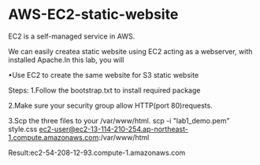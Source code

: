 # AWS-EC2-static-website

EC2 is a self-managed service in AWS.

We can easily createa static website using EC2 acting as a webserver, with installed Apache.In this lab, you will 

•Use EC2 to create the same website for S3 static website

Steps:
1.Follow the bootstrap.txt to install required package

2.Make sure your security group allow HTTP(port 80)requests.
             
 3.Scp the three files to your /var/www/html. scp -i "lab1_demo.pem" style.css ec2-user@ec2-13-114-210-254.ap-northeast-1.compute.amazonaws.com:/var/www/html
 
 Result:ec2-54-208-12-93.compute-1.amazonaws.com
